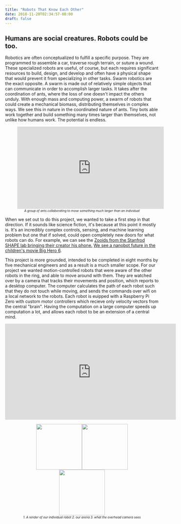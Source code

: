 ```yaml
---
title: "Robots That Know Each Other"
date: 2018-11-20T02:34:57-08:00
draft: false
---
```

Humans are social creatures. Robots could be too.
-----------
Robotics are often conceptualized to fulfill a specific purpose. They are programmed to assemble a car, traverse rough terrain, or suture a wound. These specialized robots are useful, of course, but each requires significant resources to build, design, and develop and often have a physical shape that would prevent it from specializing in other tasks. 
Swarm robotics are the exact opposite. A swarm is made out of relatively simple objects that can communicate in order to accomplish larger tasks. It takes after the coordination of ants, where the loss of one doesn't impact the others unduly. With enough mass and computing power, a swarm of robots that could  create a mechanical biomass, distributing themselves in complex ways. We see this in nature in the coordinated nature of ants. Tiny bots able work together and build something many times larger than themselves, not unlike how humans work. The potential is endless.
<figure> <center>
<iframe src="https://giphy.com/embed/a9EJq6MtJx5YY" width="480" height="270" frameBorder="0" class="giphy-embed" allowFullScreen></iframe><figcaption> <font size ="1"> <i>A group of ants collaborating to move something much larger than an individual</font></figcaption></i>
</figure> </center>

When we set out to do this project, we wanted to take a first step in that direction.
If it sounds like science fiction, it's because at this point it mostly is. It's an incredibly complex controls, sensing, and machine learning problem but one that if solved, could open completely new doors for what robots can do. For example, we can see the <a href="http://shape.stanford.edu/research/swarm/" target="blank">Zooids from the Stanfrod SHAPE lab bringing their creator his phone.</a> <a href="https://www.youtube.com/watch?v=ep2-W1X65KI" target="blank">We see a nanobot future in the children's movie Big Hero 6</a>. 

This project is more grounded, intended to be completed in eight months by five mechanical engineers and as a result is a much smaller scope. For our project we wanted motion-controlled robots that were aware of the other robots in the ring, and able to move around with them. They are watched over by a camera that tracks their movements and position, which reports to a desktop computer. The computer calculates the path of each robot such that they do not touch while moving, and sends the commands over wifi on a local network to the robots. Each robot is euipped with a Raspberry Pi Zero with custom motor controllers which recieve only velocity vectors from the central "brain". Having the computation on a large computer speeds up computation a lot, and allows each robot to be an extension of a central mind.
<center>
<iframe width="560" height="315" src="https://www.youtube.com/embed/8CeJyi4c7eM" frameborder="0" allow="accelerometer; autoplay; encrypted-media; gyroscope; picture-in-picture" allowfullscreen></iframe> 
<figure> 
<img src= "/Robotics/render.jpg" height = 150px><img src= "/Robotics/arena.jpg" height = 150px><img src= "/Robotics/opencv.png" height = 150px>
<figcaption> <font size ="1"> <i>1. A render of our individual robot         2. our arena			3. what the overhead camera sees</font></figcaption></i>
</figure> </center>

